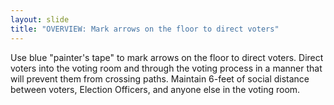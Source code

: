 ```yaml
---
layout: slide
title: "OVERVIEW: Mark arrows on the floor to direct voters"
---
```


Use blue &quot;painter&#39;s tape&quot; to mark arrows on the floor to direct voters. Direct voters into the voting room and through the voting process in a manner that will prevent them from crossing paths. Maintain 6-feet of social distance between voters, Election Officers, and anyone else in the voting room.
